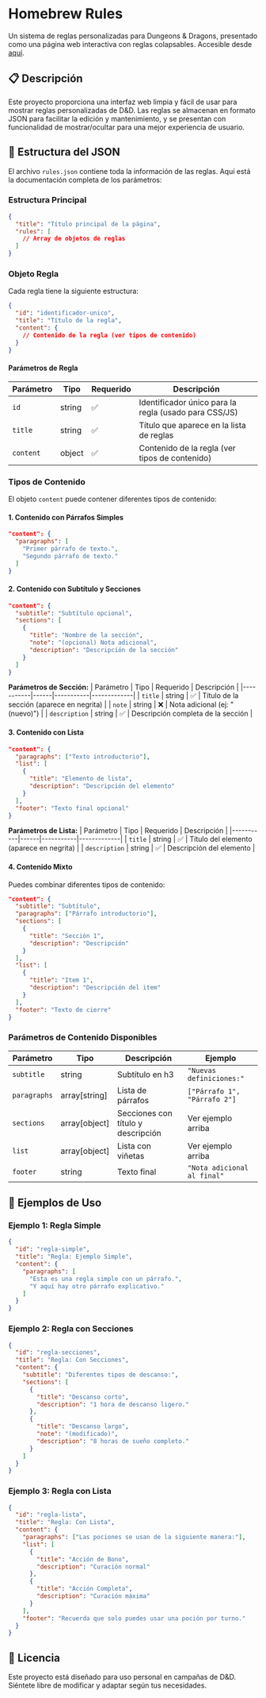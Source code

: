 # Homebrew Rules

Un sistema de reglas personalizadas para Dungeons & Dragons, presentado como una página web interactiva con reglas colapsables. Accesible desde [aquí](https://danielquijada.github.io/dnd-homebrew-rules/reglas.html).

## 📋 Descripción

Este proyecto proporciona una interfaz web limpia y fácil de usar para mostrar reglas personalizadas de D&D. Las reglas se almacenan en formato JSON para facilitar la edición y mantenimiento, y se presentan con funcionalidad de mostrar/ocultar para una mejor experiencia de usuario.

## 📝 Estructura del JSON

El archivo `rules.json` contiene toda la información de las reglas. Aquí está la documentación completa de los parámetros:

### Estructura Principal

```json
{
  "title": "Título principal de la página",
  "rules": [
    // Array de objetos de reglas
  ]
}
```

### Objeto Regla

Cada regla tiene la siguiente estructura:

```json
{
  "id": "identificador-unico",
  "title": "Título de la regla",
  "content": {
    // Contenido de la regla (ver tipos de contenido)
  }
}
```

#### Parámetros de Regla

| Parámetro | Tipo | Requerido | Descripción |
|-----------|------|-----------|-------------|
| `id` | string | ✅ | Identificador único para la regla (usado para CSS/JS) |
| `title` | string | ✅ | Título que aparece en la lista de reglas |
| `content` | object | ✅ | Contenido de la regla (ver tipos de contenido) |

### Tipos de Contenido

El objeto `content` puede contener diferentes tipos de contenido:

#### 1. Contenido con Párrafos Simples

```json
"content": {
  "paragraphs": [
    "Primer párrafo de texto.",
    "Segundo párrafo de texto."
  ]
}
```

#### 2. Contenido con Subtítulo y Secciones

```json
"content": {
  "subtitle": "Subtítulo opcional",
  "sections": [
    {
      "title": "Nombre de la sección",
      "note": "(opcional) Nota adicional",
      "description": "Descripción de la sección"
    }
  ]
}
```

**Parámetros de Sección:**
| Parámetro | Tipo | Requerido | Descripción |
|-----------|------|-----------|-------------|
| `title` | string | ✅ | Título de la sección (aparece en negrita) |
| `note` | string | ❌ | Nota adicional (ej: "(nuevo)") |
| `description` | string | ✅ | Descripción completa de la sección |

#### 3. Contenido con Lista

```json
"content": {
  "paragraphs": ["Texto introductorio"],
  "list": [
    {
      "title": "Elemento de lista",
      "description": "Descripción del elemento"
    }
  ],
  "footer": "Texto final opcional"
}
```

**Parámetros de Lista:**
| Parámetro | Tipo | Requerido | Descripción |
|-----------|------|-----------|-------------|
| `title` | string | ✅ | Título del elemento (aparece en negrita) |
| `description` | string | ✅ | Descripción del elemento |

#### 4. Contenido Mixto

Puedes combinar diferentes tipos de contenido:

```json
"content": {
  "subtitle": "Subtítulo",
  "paragraphs": ["Párrafo introductorio"],
  "sections": [
    {
      "title": "Sección 1",
      "description": "Descripción"
    }
  ],
  "list": [
    {
      "title": "Item 1",
      "description": "Descripción del item"
    }
  ],
  "footer": "Texto de cierre"
}
```

### Parámetros de Contenido Disponibles

| Parámetro | Tipo | Descripción | Ejemplo |
|-----------|------|-------------|---------|
| `subtitle` | string | Subtítulo en h3 | `"Nuevas definiciones:"` |
| `paragraphs` | array[string] | Lista de párrafos | `["Párrafo 1", "Párrafo 2"]` |
| `sections` | array[object] | Secciones con título y descripción | Ver ejemplo arriba |
| `list` | array[object] | Lista con viñetas | Ver ejemplo arriba |
| `footer` | string | Texto final | `"Nota adicional al final"` |

## 📖 Ejemplos de Uso

### Ejemplo 1: Regla Simple

```json
{
  "id": "regla-simple",
  "title": "Regla: Ejemplo Simple",
  "content": {
    "paragraphs": [
      "Esta es una regla simple con un párrafo.",
      "Y aquí hay otro párrafo explicativo."
    ]
  }
}
```

### Ejemplo 2: Regla con Secciones

```json
{
  "id": "regla-secciones",
  "title": "Regla: Con Secciones",
  "content": {
    "subtitle": "Diferentes tipos de descanso:",
    "sections": [
      {
        "title": "Descanso corto",
        "description": "1 hora de descanso ligero."
      },
      {
        "title": "Descanso largo",
        "note": "(modificado)",
        "description": "8 horas de sueño completo."
      }
    ]
  }
}
```

### Ejemplo 3: Regla con Lista

```json
{
  "id": "regla-lista",
  "title": "Regla: Con Lista",
  "content": {
    "paragraphs": ["Las pociones se usan de la siguiente manera:"],
    "list": [
      {
        "title": "Acción de Bono",
        "description": "Curación normal"
      },
      {
        "title": "Acción Completa",
        "description": "Curación máxima"
      }
    ],
    "footer": "Recuerda que solo puedes usar una poción por turno."
  }
}
```

## 📄 Licencia

Este proyecto está diseñado para uso personal en campañas de D&D. Siéntete libre de modificar y adaptar según tus necesidades.
